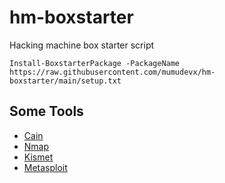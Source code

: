 # hm-boxstarter
Hacking machine box starter script

``` Install-BoxstarterPackage -PackageName https://raw.githubusercontent.com/mumudevx/hm-boxstarter/main/setup.txt ```

## Some Tools
- [Cain](https://github.com/xchwarze/Cain)
- [Nmap](https://nmap.org/)
- [Kismet](https://www.kali.org/tools/kismet/)
- [Metasploit](https://github.com/rapid7/metasploit-framework)
